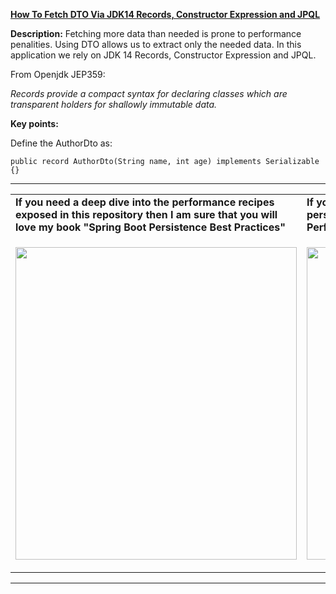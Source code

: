 **[How To Fetch DTO Via JDK14 Records, Constructor Expression and JPQL](https://github.com/AnghelLeonard/Hibernate-SpringBoot/tree/master/HibernateSpringBootDtoRecordConstructorExpression)**

**Description:** Fetching more data than needed is prone to performance penalities. Using DTO allows us to extract only the needed data. In this application we rely on JDK 14 Records, Constructor Expression and JPQL.

From Openjdk JEP359:

*Records provide a compact syntax for declaring classes which are transparent holders for shallowly immutable data.*

**Key points:**

Define the AuthorDto as:

`public record AuthorDto(String name, int age) implements Serializable {}`

-----------------------------------------------------------------------------------------------------------------------    
<table>
     <tr><td><b>If you need a deep dive into the performance recipes exposed in this repository then I am sure that you will love my book "Spring Boot Persistence Best Practices"</b></td><td><b>If you need a hand of tips and illustrations of 100+ Java persistence performance issues then "Java Persistence Performance Illustrated Guide" is for you.</b></td></tr>
     <tr><td>
<a href="https://www.apress.com/us/book/9781484256251"><p align="left"><img src="https://github.com/AnghelLeonard/Hibernate-SpringBoot/blob/master/Spring%20Boot%20Persistence%20Best%20Practices.jpg" height="500" width="450"/></p></a>
</td><td>
<a href="https://leanpub.com/java-persistence-performance-illustrated-guide"><p align="right"><img src="https://github.com/AnghelLeonard/Hibernate-SpringBoot/blob/master/Java%20Persistence%20Performance%20Illustrated%20Guide.jpg" height="500" width="450"/></p></a>
</td></tr></table>

-----------------------------------------------------------------------------------------------------------------------    

